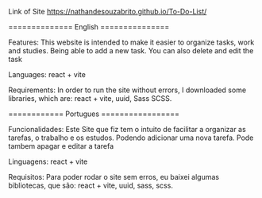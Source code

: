 Link of Site
https://nathandesouzabrito.github.io/To-Do-List/

 ============== English ===============
 
   Features:
 This website is intended to make it easier to organize tasks, work and studies.
Being able to add a new task. You can also delete and edit the task

   Languages:
 react + vite

   Requirements:
 In order to run the site without errors, I downloaded some libraries, which are:
react + vite,
uuid,
Sass
SCSS.


============ Portugues =================

   Funcionalidades:
 Este Site que fiz tem o intuito de facilitar a organizar as tarefas, o trabalho e os estudos.
Podendo adicionar uma nova tarefa. Pode tambem apagar e editar a tarefa

   Linguagens:
 react + vite

   Requisitos:
 Para poder rodar o site sem erros, eu baixei algumas bibliotecas, que são:
react + vite,
uuid,
sass,
scss.

